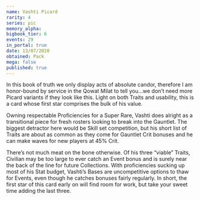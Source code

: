 ```yaml
---
name: Vashti Picard
rarity: 4
series: pic
memory_alpha:
bigbook_tier: 6
events: 29
in_portal: true
date: 13/07/2020
obtained: Pack
mega: false
published: true
---
```


In this book of truth we only display acts of absolute candor, therefore I am honor-bound by service in the Qowat Milat to tell you...we don’t need more Picard variants if they look like this. Light on both Traits and usability, this is a card whose first star comprises the bulk of his value.

Owning respectable Proficiencies for a Super Rare, Vashti does alright as a transitional piece for fresh rosters looking to break into the Gauntlet. The biggest detractor here would be Skill set competition, but his short list of Traits are about as common as they come for Gauntlet Crit bonuses and he can make waves for new players at 45% Crit.

There’s not much meat on the bone otherwise. Of his three “viable” Traits, Civilian may be too large to ever catch an Event bonus and is surely near the back of the line for future Collections. With proficiencies sucking up most of his Stat budget, Vashti’s Bases are uncompetitive options to thaw for Events, even though he catches bonuses fairly regularly. In short, the first star of this card early on will find room for work, but take your sweet time adding the last three.
